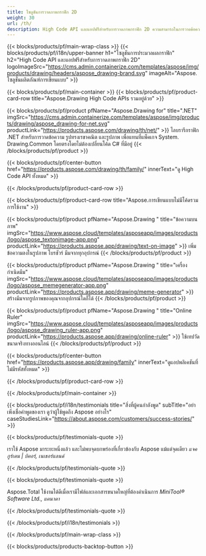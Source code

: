 ```yaml
---
title: โซลูชันการวาดภาพกราฟิก 2D 
weight: 30
url: /th/
description: High Code API และแอปฟรีสำหรับการวาดภาพกราฟิก 2D ความสามารถในการวาดข้อความ เส้น เส้นโค้ง และตัวเลข รวมถึงแปลงรูปภาพเป็นรูปแบบต่างๆ
---
```


{{< blocks/products/pf/main-wrap-class >}}
{{< blocks/products/pf/i18n/upper-banner h1="โซลูชันการประมวลผลกราฟิก" h2="High Code API และแอปฟรีสำหรับการวาดภาพกราฟิก 2D" logoImageSrc="https://cms.admin.containerize.com/templates/aspose/img/products/drawing/headers/aspose_drawing-brand.svg" imageAlt="Aspose. โซลูชั่นผลิตภัณฑ์การเขียนแบบ" >}}

{{< blocks/products/pf/main-container >}}
{{< blocks/products/pf/product-card-row title="Aspose.Drawing High Code APIs รวมอยู่ด้วย" >}}

{{< blocks/products/pf/product pfName="Aspose.Drawing for" title=".NET" imgSrc="https://cms.admin.containerize.com/templates/aspose/img/products/drawing/aspose_drawing-for-net.svg" productLink="https://products.aspose.com/drawing/th/net/" >}}
ไลบรารีกราฟิก .NET สำหรับการวาดข้อความ รูปทรงเรขาคณิต และรูปภาพ เพื่อแทนที่แพ็คเกจ System. Drawing.Common โดยตรงโดยไม่ต้องเปลี่ยนโค้ด C# ที่มีอยู่
{{< /blocks/products/pf/product >}}

{{< blocks/products/pf/center-button href="https://products.aspose.com/drawing/th/family/" innerText="ดู High Code API ทั้งหมด" >}}

{{< /blocks/products/pf/product-card-row >}}

{{< blocks/products/pf/product-card-row title="Aspose.การเขียนแบบไม่มีโค้ดรวมการใช้งาน" >}}

{{< blocks/products/pf/product pfName="Aspose.Drawing " title="ข้อความบนภาพ" imgSrc="https://www.aspose.cloud/templates/asposeapp/images/products/logo/aspose_textonimage-app.png" productLink="https://products.aspose.app/drawing/text-on-image" >}}
เพิ่มข้อความลงในรูปภาพ โบรชัวร์ มีมจากทุกอุปกรณ์
{{< /blocks/products/pf/product >}}

{{< blocks/products/pf/product pfName="Aspose.Drawing " title="เครื่องกำเนิดมีม" imgSrc="https://www.aspose.cloud/templates/asposeapp/images/products/logo/aspose_memegenerator-app.png" productLink="https://products.aspose.app/drawing/meme-generator" >}}
สร้างมีมจากรูปภาพของคุณจากอุปกรณ์ใดก็ได้
{{< /blocks/products/pf/product >}}

{{< blocks/products/pf/product pfName="Aspose.Drawing " title="Online Ruler" imgSrc="https://www.aspose.cloud/templates/asposeapp/images/products/logo/aspose_drawing_ruler-app.png" productLink="https://products.aspose.app/drawing/online-ruler" >}}
ใช้เทปวัดขนาดจริงทางออนไลน์
{{< /blocks/products/pf/product >}}

{{< blocks/products/pf/center-button href="https://products.aspose.app/drawing/family" innerText="ดูแอปพลิเคชันที่ไม่มีรหัสทั้งหมด" >}}

{{< /blocks/products/pf/product-card-row >}}

{{< /blocks/products/pf/main-container >}}

{{< blocks/products/pf/i18n/testimonials title="สิ่งที่ผู้คนกำลังพูด" subTitle="อย่าเพิ่งเชื่อคำพูดของเรา ดูว่าผู้ใช้พูดถึง Aspose อย่างไร" caseStudiesLink="https://about.aspose.com/customers/success-stories/" >}}

{{< blocks/products/pf/testimonials-quote >}}
<p class="first">
 เราใช้ Aspose มาระยะหนึ่งแล้ว และไม่พบจุดบกพร่องที่เกี่ยวข้องกับ Aspose แม้แต่จุดเดียว
 <em>
  แจค กูร์เดน | บิคอร์, เนเธอร์แลนด์
 </em>
</p>

{{< /blocks/products/pf/testimonials-quote >}}

{{< blocks/products/pf/testimonials-quote >}}
<p class="second">
 Aspose.Total ใช้งานได้ดีเมื่อเรามีไฟล์และเอกสารขนาดใหญ่ที่ต้องดำเนินการ
 <em>
  MiniTool® Software Ltd., แคนาดา
 </em>
</p>

{{< /blocks/products/pf/testimonials-quote >}}

{{< /blocks/products/pf/i18n/testimonials >}}

{{< /blocks/products/pf/main-wrap-class >}}

{{< blocks/products/products-backtop-button >}}
